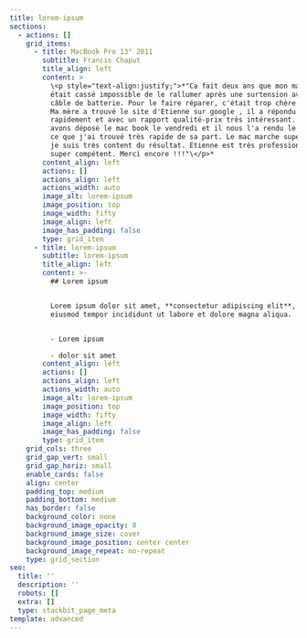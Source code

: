 ```yaml
---
title: lorem-ipsum
sections:
  - actions: []
    grid_items:
      - title: MacBook Pro 13" 2011
        subtitle: Francis Chaput
        title_align: left
        content: >
          \<p style="text-align:justify;">*"Ca fait deux ans que mon macbook pro
          était cassé impossible de le rallumer après une surtension avec un
          câble de batterie. Pour le faire réparer, c'était trop chère pour moi.
          Ma mère a trouvé le site d'Etienne sur google , il a répondu très
          rapidement et avec un rapport qualité-prix très intéressant. Nous
          avons déposé le mac book le vendredi et il nous l'a rendu le mercredi
          ce que j'ai trouvé très rapide de sa part. Le mac marche super bien,
          je suis très content du résultat. Etienne est très professionnel et
          super compétent. Merci encore !!!"\</p>*
        content_align: left
        actions: []
        actions_align: left
        actions_width: auto
        image_alt: lorem-ipsum
        image_position: top
        image_width: fifty
        image_align: left
        image_has_padding: false
        type: grid_item
      - title: lorem-ipsum
        subtitle: lorem-ipsum
        title_align: left
        content: >-
          ## Lorem ipsum


          Lorem ipsum dolor sit amet, **consectetur adipiscing elit**, sed do
          eiusmod tempor incididunt ut labore et dolore magna aliqua.


          - Lorem ipsum

          - dolor sit amet
        content_align: left
        actions: []
        actions_align: left
        actions_width: auto
        image_alt: lorem-ipsum
        image_position: top
        image_width: fifty
        image_align: left
        image_has_padding: false
        type: grid_item
    grid_cols: three
    grid_gap_vert: small
    grid_gap_horiz: small
    enable_cards: false
    align: center
    padding_top: medium
    padding_bottom: medium
    has_border: false
    background_color: none
    background_image_opacity: 0
    background_image_size: cover
    background_image_position: center center
    background_image_repeat: no-repeat
    type: grid_section
seo:
  title: ''
  description: ''
  robots: []
  extra: []
  type: stackbit_page_meta
template: advanced
---
```

